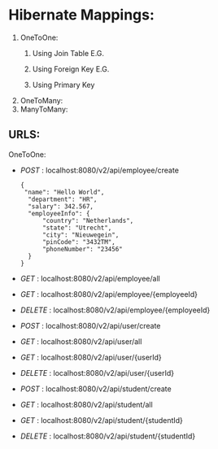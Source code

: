 # Hibernate Mappings:

1. OneToOne:
   1. Using Join Table 
      E.G. 
   
   2. Using Foreign Key 
      E.G.
   3. Using Primary Key
2. OneToMany:
3. ManyToMany:

## URLS:
OneToOne:
- _POST_ : localhost:8080/v2/api/employee/create
  ```
  {
   "name": "Hello World",
    "department": "HR",
    "salary": 342.567,
    "employeeInfo": {
        "country": "Netherlands",
        "state": "Utrecht",
        "city": "Nieuwegein",
        "pinCode": "3432TM",
        "phoneNumber": "23456"
    }
  }
- _GET_ : localhost:8080/v2/api/employee/all
- _GET_ : localhost:8080/v2/api/employee/{employeeId}
- _DELETE_ : localhost:8080/v2/api/employee/{employeeId}

- _POST_ : localhost:8080/v2/api/user/create
- _GET_ : localhost:8080/v2/api/user/all
- _GET_ : localhost:8080/v2/api/user/{userId}
- _DELETE_ : localhost:8080/v2/api/user/{userId}

- _POST_ : localhost:8080/v2/api/student/create
- _GET_ : localhost:8080/v2/api/student/all
- _GET_ : localhost:8080/v2/api/student/{studentId}
- _DELETE_ : localhost:8080/v2/api/student/{studentId}
